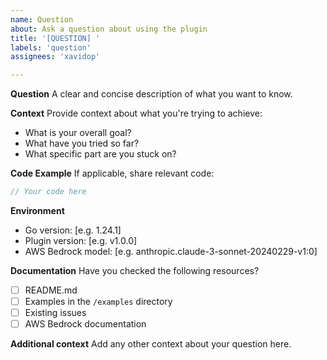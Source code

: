 ```yaml
---
name: Question
about: Ask a question about using the plugin
title: '[QUESTION] '
labels: 'question'
assignees: 'xavidop'

---
```


**Question**
A clear and concise description of what you want to know.

**Context**
Provide context about what you're trying to achieve:
- What is your overall goal?
- What have you tried so far?
- What specific part are you stuck on?

**Code Example**
If applicable, share relevant code:

```go
// Your code here
```

**Environment**
- Go version: [e.g. 1.24.1]
- Plugin version: [e.g. v1.0.0]
- AWS Bedrock model: [e.g. anthropic.claude-3-sonnet-20240229-v1:0]

**Documentation**
Have you checked the following resources?
- [ ] README.md
- [ ] Examples in the `/examples` directory
- [ ] Existing issues
- [ ] AWS Bedrock documentation

**Additional context**
Add any other context about your question here.
